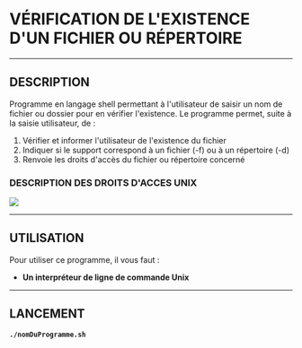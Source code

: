 # VÉRIFICATION DE L'EXISTENCE D'UN FICHIER OU RÉPERTOIRE

-------------------------------------------

## DESCRIPTION

Programme en langage shell permettant à l'utilisateur de saisir un nom de fichier ou dossier pour en vérifier l'existence. Le programme permet, suite à la saisie utilisateur, de :
1. Vérifier et informer l'utilisateur de l'existence du fichier
2. Indiquer si le support correspond à un fichier (-f) ou à un répertoire (-d)
3. Renvoie les droits d'accès du fichier ou répertoire concerné

### DESCRIPTION DES DROITS D'ACCES UNIX

![](http://forums.cnetfrance.fr/tutoriel/chmod/chmod-linux-1.png)

-------------------------------------------

## UTILISATION
Pour utiliser ce programme, il vous faut :
* **Un interpréteur de ligne de commande Unix**

-------------------------------------------

## LANCEMENT
**`./nomDuProgramme.sh`**